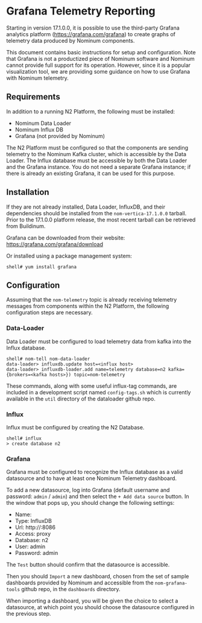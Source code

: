 # Grafana Telemetry Reporting

Starting in version 17.1.0.0, it is possible to use the third-party Grafana analytics platform (https://grafana.com/grafana) to create graphs of telemetry data produced by Nominum components.

This document contains basic instructions for setup and configuration. Note that Grafana is not a productized piece of Nominum software and Nominum cannot provide full support for its operation. However, since it is a popular visualization tool, we are providing some guidance on how to use Grafana with Nominum telemetry.

## Requirements

In addition to a running N2 Platform, the following must be installed:

* Nominum Data Loader
* Nominum Influx DB
* Grafana (not provided by Nominum)

The N2 Platform must be configured so that the components are sending telemetry to the Nominum Kafka cluster, which is accessible by the Data Loader. The Influx database must be accessible by both the Data Loader and the Grafana instance. You do not need a separate Grafana instance; if there is already an existing Grafana, it can be used for this purpose.

## Installation

If they are not already installed, Data Loader, InfluxDB, and their dependencies should be installed from the `nom-vertica-17.1.0.0` tarball. Prior to the 17.1.0.0 platform release, the most recent tarball can be retrieved from Buildinum.

Grafana can be downloaded from their website:   https://grafana.com/grafana/download

Or installed using a package management system:

    shell# yum install grafana

## Configuration

Assuming that the `nom-telemetry` topic is already receiving telemetry messages from components within the N2 Platform, the following configuration steps are necessary.

### Data-Loader

Data Loader must be configured to load telemetry data from kafka into the Influx database.

    shell# nom-tell nom-data-loader
    data-loader> influxdb.update host=<influx host>
    data-loader> influxdb-loader.add name=telemetry database=n2 kafka={brokers=<kafka hosts>}) topic=nom-telemetry

These commands, along with some useful influx-tag commands, are included in a development script named `config-tags.sh` which is currently available in the `util` directory of the dataloader github repo.

### Influx

Influx must be configured by creating the N2 Database.

    shell# influx
    > create database n2

### Grafana

Grafana must be configured to recognize the Influx database as a valid datasource and to have at least one Nominum Telemetry dashboard.

To add a new datasource, log into Grafana (default username and password: `admin` / `admin`) and then select the `+ Add data source` button. In the window that pops up, you should change the following settings:

* Name: <datasource name of your choice>
* Type: InfluxDB
* Url: http://<influx host>:8086
* Access: proxy
* Database: n2
* User: admin
* Password: admin

The `Test` button should confirm that the datasource is accessible.

Then you should `Import` a new dashboard, chosen from the set of sample dashboards provided by Nominum and accessible from the `nom-grafana-tools` github repo, in the `dashboards` directory.

When importing a dashboard, you will be given the choice to select a datasource, at which point you should choose the datasource configured in the previous step.
